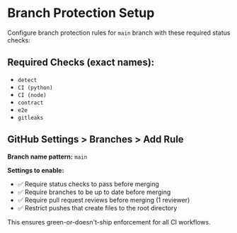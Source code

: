 # Branch Protection Setup

Configure branch protection rules for `main` branch with these required status checks:

## Required Checks (exact names):
- `detect`
- `CI (python)`
- `CI (node)`
- `contract`
- `e2e`
- `gitleaks`

## GitHub Settings > Branches > Add Rule

**Branch name pattern:** `main`

**Settings to enable:**
- ✅ Require status checks to pass before merging
- ✅ Require branches to be up to date before merging
- ✅ Require pull request reviews before merging (1 reviewer)
- ✅ Restrict pushes that create files to the root directory

This ensures green-or-doesn't-ship enforcement for all CI workflows.